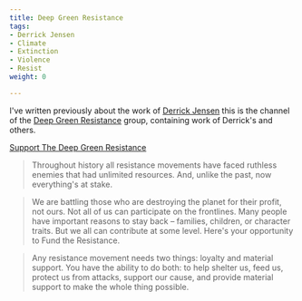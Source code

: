 ```yaml
---
title: Deep Green Resistance
tags:
- Derrick Jensen
- Climate
- Extinction
- Violence
- Resist
weight: 0

---
```

I've written previously about the work of [Derrick Jensen](/tags/derrick-jensen/) this is the channel of the [Deep Green Resistance](https://deepgreenresistance.org/) group, containing work of Derrick's and others.

[Support The Deep Green Resistance](https://deepgreenresistance.org/en/support-us/donate-to-deep-green-resistance)

> Throughout history all resistance movements have faced ruthless enemies that had unlimited resources. And, unlike the past, now everything's at stake.

> We are battling those who are destroying the planet for their profit, not ours. Not all of us can participate on the frontlines. Many people have important reasons to stay back – families, children, or character traits. But we all can contribute at some level. Here's your opportunity to Fund the Resistance.

> Any resistance movement needs two things: loyalty and material support. You have the ability to do both: to help shelter us, feed us, protect us from attacks, support our cause, and provide material support to make the whole thing possible.

